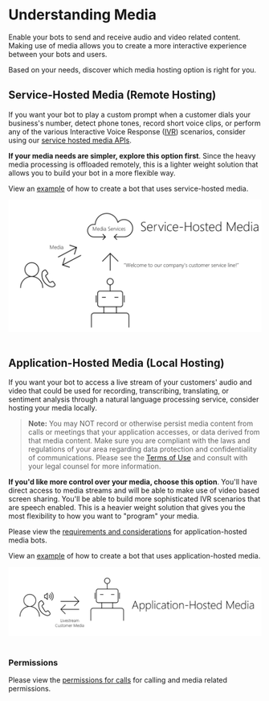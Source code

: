 # Understanding Media

Enable your bots to send and receive audio and video related content. Making use of media allows you to create a more interactive experience between your bots and users.

Based on your needs, discover which media hosting option is right for you.

## Service-Hosted Media (Remote Hosting)
If you want your bot to play a custom prompt when a customer dials your business's number, detect phone tones, record short voice clips, or perform any of the various Interactive Voice Response ([IVR](/graph/api/resources/calls-api-ivr-overview)) scenarios, consider using our [service hosted media APIs](/graph/api/resources/communications-api-overview).

**If your media needs are simpler, explore this option first**. Since the heavy media processing is offloaded remotely, this is a lighter weight solution that allows you to build your bot in a more flexible way.

View an [example](https://github.com/microsoftgraph/microsoft-graph-comms-samples/tree/master/Samples/BetaSamples/RemoteMediaSamples) of how to create a bot that uses service-hosted media.

![Remote Hosting Diagram](images/communications-remote-media.PNG)<br/></br>

## Application-Hosted Media (Local Hosting)
If you want your bot to access a live stream of your customers' audio and video that could be used for recording, transcribing, translating, or sentiment analysis through a natural language processing service, consider hosting your media locally.

>**Note:** You may NOT record or otherwise persist media content from calls or meetings that your application accesses, or data derived from that media content. Make sure you are compliant with the laws and regulations of your area regarding data protection and confidentiality of communications. Please see the [Terms of Use](https://docs.microsoft.com/en-us/legal/microsoft-apis/terms-of-use) and consult with your legal counsel for more information.

**If you'd like more control over your media, choose this option**. You'll have direct access to media streams and will be able to make use of video based screen sharing. You'll be able to build more sophisticated IVR scenarios that are speech enabled. This is a heavier weight solution that gives you the most flexibility to how you want to "program" your media.

Please view the [requirements and considerations](https://docs.microsoft.com/en-us/microsoftteams/platform/concepts/calls-and-meetings/requirements-considerations-application-hosted-media-bots)  for application-hosted media bots.

View an [example](https://github.com/microsoftgraph/microsoft-graph-comms-samples/tree/master/Samples/V1.0Samples/LocalMediaSamples) of how to create a bot that uses application-hosted media.

![Local Hosting Diagram](images/communications-local-media.PNG)<br/></br>

### Permissions
Please view the [permissions for calls](/graph/permissions-reference#calls-permissions) for calling and media related permissions.
